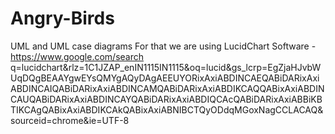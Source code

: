 # Angry-Birds

UML and UML case diagrams 
For that we are using LucidChart Software - 
https://www.google.com/search q=lucidchart&rlz=1C1JZAP_enIN1115IN1115&oq=lucid&gs_lcrp=EgZjaHJvbWUqDQgBEAAYgwEYsQMYgAQyDAgAEEUYORixAxiABDINCAEQABiDARixAxiABDINCAIQABiDARixAxiABDINCAMQABiDARixAxiABDIKCAQQABixAxiABDINCAUQABiDARixAxiABDINCAYQABiDARixAxiABDIQCAcQABiDARixAxiABBiKBTIKCAgQABixAxiABDIKCAkQABixAxiABNIBCTQyODdqMGoxNagCCLACAQ&sourceid=chrome&ie=UTF-8


